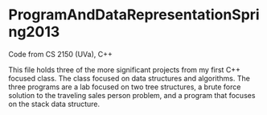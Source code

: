 ProgramAndDataRepresentationSpring2013
======================================

Code from CS 2150 (UVa), C++

This file holds three of the more significant projects from my first C++ focused class. The class focused on data
structures and algorithms. The three programs are a lab focused on two tree structures, a brute force solution to
the traveling sales person problem, and a program that focuses on the stack data structure.
